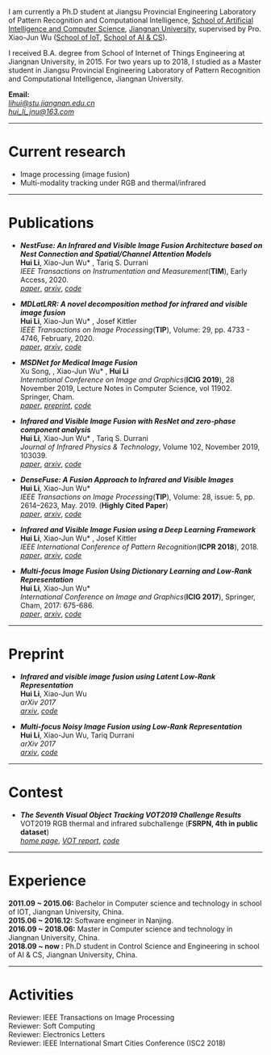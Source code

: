 I am currently a Ph.D student at Jiangsu Provincial Engineering Laboratory of Pattern Recognition and Computational Intelligence, [School of Artificial Intelligence and Computer Science](http://ai.jiangnan.edu.cn/index.htm), [Jiangnan University](http://www.jiangnan.edu.cn/), supervised by Pro. Xiao-Jun Wu ([School of IoT](http://iot.jiangnan.edu.cn/info/1059/1532.htm), [School of AI & CS](http://ai.jiangnan.edu.cn/info/1013/1500.htm)). 

I received B.A. degree from School of Internet of Things Engineering at Jiangnan University, in 2015. For two years up to 2018, I studied as a Master student in Jiangsu Provincial Engineering Laboratory of Pattern Recognition and Computational Intelligence, Jiangnan University.

**Email:**  
*lihui@stu.jiangnan.edu.cn*  
*hui_li_jnu@163.com*  

---
# Current research

+ Image processing (image fusion)  
+ Multi-modality tracking under RGB and thermal/infrared


---
# Publications

+ ***NestFuse: An Infrared and Visible Image Fusion Architecture based on Nest Connection and Spatial/Channel Attention Models***  
	**Hui Li**, Xiao-Jun Wu* , Tariq S. Durrani  
	*IEEE Transactions on Instrumentation and Measurement*(**TIM**), Early Access, 2020.  
	[*paper*](https://ieeexplore.ieee.org/document/9127964), [*arxiv*](https://arxiv.org/abs/2007.00328), [*code*](https://github.com/hli1221/imagefusion-nestfuse)


+ ***MDLatLRR: A novel decomposition method for infrared and visible image fusion***  
	**Hui Li**, Xiao-Jun Wu* , Josef Kittler  
	*IEEE Transactions on Image Processing*(**TIP**), Volume: 29, pp. 4733 - 4746, February, 2020.  
	[*paper*](https://ieeexplore.ieee.org/document/9018389), [*arxiv*](https://arxiv.org/abs/1811.02291), [*code*](https://github.com/hli1221/imagefusion_mdlatlrr)


+ ***MSDNet for Medical Image Fusion***  
	Xu Song, , Xiao-Jun Wu* , **Hui Li**  
	*International Conference on Image and Graphics*(**ICIG 2019**), 28 November 2019, Lecture Notes in Computer Science, vol 11902. Springer, Cham.  
	[*paper*](https://link.springer.com/chapter/10.1007/978-3-030-34110-7_24), [*preprint*](https://www.researchgate.net/publication/337574155_MSDNet_for_Medical_Image_Fusion), [*code*](https://github.com/songxujay/MSDNet-for-Medical-Image-Fusion) 


+ ***Infrared and Visible Image Fusion with ResNet and zero-phase component analysis***  
	**Hui Li**, Xiao-Jun Wu* , Tariq S. Durrani  
	*Journal of Infrared Physics & Technology*, Volume 102, November 2019, 103039.  
	[*paper*](https://www.sciencedirect.com/science/article/pii/S1350449519301525), [*arxiv*](https://arxiv.org/abs/1806.07119), [*code*](https://github.com/hli1221/imagefusion_resnet50)  


+ ***DenseFuse: A Fusion Approach to Infrared and Visible Images***  
	**Hui Li**, Xiao-Jun Wu*  
	*IEEE Transactions on Image Processing*(**TIP**), Volume: 28, issue: 5, pp. 2614–2623, May. 2019. (**Highly Cited Paper**)  
	[*paper*](https://ieeexplore.ieee.org/document/8580578), [*arxiv*](https://arxiv.org/abs/1804.08361), [*code*](https://github.com/hli1221/imagefusion_densefuse)  
	<!-- <img src="https://raw.githubusercontent.com/hli1221/hli1221.github.io/master/images/densefuse.png" width="400"> -->


+ ***Infrared and Visible Image Fusion using a Deep Learning Framework***  
	**Hui Li**, Xiao-Jun Wu* , Josef Kittler  
	*IEEE International Conference of Pattern Recognition*(**ICPR 2018**), 2018.  
	[*paper*](https://ieeexplore.ieee.org/document/8546006), [*arxiv*](https://arxiv.org/abs/1804.06992), [*code*](https://github.com/hli1221/imagefusion_deeplearning)  
	<!-- <img src="{{site.baseurl}}/figures/vggml.png" width="400"> -->


+ ***Multi-focus Image Fusion Using Dictionary Learning and Low-Rank Representation***  
	**Hui Li**, Xiao-Jun Wu*  
	*International Conference on Image and Graphics*(**ICIG 2017**), Springer, Cham, 2017: 675-686.  
	[*paper*](https://link.springer.com/chapter/10.1007/978-3-319-71607-7_59), [*arxiv*](https://arxiv.org/abs/1804.08355), [*code*](https://github.com/hli1221/imagefusion_dllrr)  
	<!-- <img src="{{site.baseurl}}/figures/dllrr.png" width="400"> -->


<!-- + 	<div>
	    <img src="https://raw.githubusercontent.com/hli1221/hli1221.github.io/master/images/densefuse.png" width="200" style="vertical-align:middle;">
	    <span>DenseFuse: A Fusion Approach to Infrared and Visible Images</span>
	</div> -->

---
# Preprint


+ ***Infrared and visible image fusion using Latent Low-Rank Representation***  
	**Hui Li**, Xiao-Jun Wu  
	*arXiv 2017*  
	[*arxiv*](https://arxiv.org/abs/1804.08992), [*code*](https://github.com/hli1221/imagefusion_Infrared_visible_latlrr) 


+ ***Multi-focus Noisy Image Fusion using Low-Rank Representation***  
	**Hui Li**, Xiao-Jun Wu, Tariq Durrani  
	*arXiv 2017*  
	[*arxiv*](https://arxiv.org/abs/1804.09325), [*code*](https://github.com/hli1221/imagefusion_noisy_lrr) 


---
# Contest


+ ***The Seventh Visual Object Tracking VOT2019 Challenge Results***  
	VOT2019 RGB thermal and infrared subchallenge (**FSRPN, 4th in public dataset**)  
	[*home page*](http://www.votchallenge.net/vot2019/index.html), [*VOT report*](http://prints.vicos.si/publications/375), [*code*](https://github.com/hli1221/rgbt-tracking-fsrpn)
	
	
---
# Experience

**2011.09 ~ 2015.06:** Bachelor in Computer science and technology in school of IOT, Jiangnan University, China.  
**2015.06 ~ 2016.12:** Software engineer in Nanjing.  
**2016.09 ~ 2018.06:** Master in Computer science and technology in Jiangnan University, China.  
**2018.09 ~ now    :** Ph.D student in Control Science and Engineering in school of AI & CS, Jiangnan University, China.

---


# Activities

Reviewer: IEEE Transactions on Image Processing  
Reviewer: Soft Computing  
Reviewer: Electronics Letters  
Reviewer: IEEE International Smart Cities Conference (ISC2 2018)  






